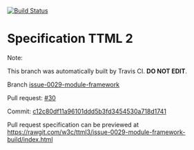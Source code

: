 [![Build Status](https://travis-ci.org/w3c/ttml3.svg?branch=issue-0029-module-framework)](https://travis-ci.org/w3c/ttml3)


# Specification TTML 2


Note:


This branch was automatically built by Travis CI. <b>DO NOT EDIT</b>.


 Branch [issue-0029-module-framework](https://github.com/w3c/ttml3/tree/issue-0029-module-framework)


 Pull request: [#30](https://github.com/w3c/ttml3/pull/30)


 Commit: [c12c80df11a96101ddd5b3fd3454530a718d1741](https://github.com/w3c/ttml3/commit/c12c80df11a96101ddd5b3fd3454530a718d1741)

Pull request specification can be previewed at https://rawgit.com/w3c/ttml3/issue-0029-module-framework-build/index.html



